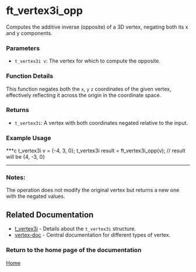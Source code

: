 # ft_vertex3i_opp
Computes the additive inverse (opposite) of a 3D vertex, negating both its x and y components.

### Parameters
- `t_vertex3i v`: The vertex for which to compute the opposite.

### Function Details
This function negates both the `x`, `y` `z` coordinates of the given vertex, effectively reflecting it across the origin in the coordinate space.

### Returns
- `t_vertex3i`: A vertex with both coordinates negated relative to the input.

### Example Usage
***c
t_vertex3i v = {-4, 3, 0};
t_vertex3i result = ft_vertex3i_opp(v);
// result will be {4, -3, 0}
***

### Notes:
The operation does not modify the original vertex but returns a new one with the negated values.

## Related Documentation
- [t_vertex3i](./t_vertex3i.md) - Details about the `t_vertex3i` structure.
- [vertex-doc](../vertex-doc.md) - Central documentation for different types of vertex.

### Return to the home page of the documentation
[Home](../../home.md)